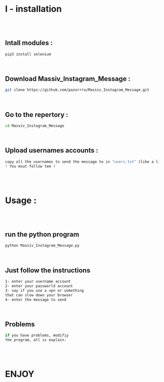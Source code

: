 # I - installation

<br><br>

## Intall modules :
```bash
pip3 install selenium
```
<br>

## Download Massiv_Instagram_Message :
```bash
git clone https://github.com/pazorrro/Massiv_Instagram_Message.git
```
<br>

## Go to the repertory :
```bash
cd Massiv_Instagram_Message
```
<br>

## Upload usernames accounts :
```bash
copy all the usernames to send the message to in "users.txt" (like a list) .
! You msut follow tem !
```

<br><br>

# Usage :

<br><br>

## run the python program

```bash
python Massiv_Instagram_Message.py
```
<br>

## Just follow the instructions

```bash
1- enter your username account
2- enter your passworld account
3- say if you use a vpn or something
that can slow down your browser
4- enter the message to send
```

<br>

## Problems
```bash
if you have problems, modifiy
the program, all is explain.
```

<br><br>

# ENJOY









